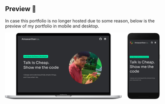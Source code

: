 ## Preview 💫

In case this portfolio is no longer hosted due to some reason, below is the preview of my portfolio in mobile and desktop.

<img src="https://github.com/amsavarthan/portfolio-v1/blob/development/assets/preview.png" height="30%"/>

